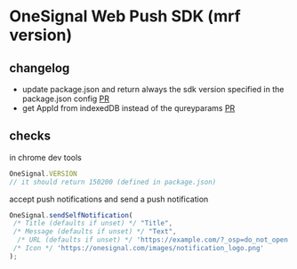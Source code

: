 # OneSignal Web Push SDK (mrf version)

## changelog
* update package.json and return always the sdk version specified in the package.json config [PR](https://github.com/Marfeel/OneSignal-Website-SDK/pull/1)
* get AppId from indexedDB instead of the qureyparams [PR](https://github.com/Marfeel/OneSignal-Website-SDK/pull/3)

## checks
in chrome dev tools
```js
OneSignal.VERSION
// it should return 150200 (defined in package.json)
```

accept push notifications and send a push notification
```js
OneSignal.sendSelfNotification(
 /* Title (defaults if unset) */ "Title",
 /* Message (defaults if unset) */ "Text",
  /* URL (defaults if unset) */ 'https://example.com/?_osp=do_not_open',
 /* Icon */ 'https://onesignal.com/images/notification_logo.png'
);
```
